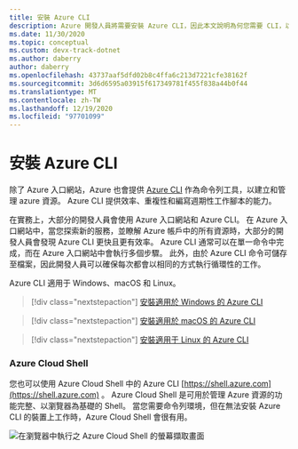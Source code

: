 ```yaml
---
title: 安裝 Azure CLI
description: Azure 開發人員將需要安裝 Azure CLI，因此本文說明為何您需要 CLI，以及從何處下載並安裝它。
ms.date: 11/30/2020
ms.topic: conceptual
ms.custom: devx-track-dotnet
ms.author: daberry
author: daberry
ms.openlocfilehash: 43737aaf5dfd02b8c4ffa6c213d7221cfe38162f
ms.sourcegitcommit: 3d6d6595a03915f617349781f455f838a44b0f44
ms.translationtype: MT
ms.contentlocale: zh-TW
ms.lasthandoff: 12/19/2020
ms.locfileid: "97701099"
---
```

# <a name="install-the-azure-cli"></a>安裝 Azure CLI

除了 Azure 入口網站，Azure 也會提供 [Azure CLI](/cli/azure/) 作為命令列工具，以建立和管理 azure 資源。 Azure CLI 提供效率、重複性和編寫週期性工作腳本的能力。  

在實務上，大部分的開發人員會使用 Azure 入口網站和 Azure CLI。 在 Azure 入口網站中，當您探索新的服務，並瞭解 Azure 帳戶中的所有資源時，大部分的開發人員會發現 Azure CLI 更快且更有效率。  Azure CLI 通常可以在單一命令中完成，而在 Azure 入口網站中會執行多個步驟。  此外，由於 Azure CLI 命令可儲存至檔案，因此開發人員可以確保每次都會以相同的方式執行循環性的工作。

Azure CLI 適用于 Windows、macOS 和 Linux。

> [!div class="nextstepaction"]
> [安裝適用於 Windows 的 Azure CLI](/cli/azure/install-azure-cli-windows?tabs=azure-cli)

> [!div class="nextstepaction"]
> [安裝適用於 macOS 的 Azure CLI](/cli/azure/install-azure-cli-macos)

> [!div class="nextstepaction"]
> [安裝適用于 Linux 的 Azure CLI](/cli/azure/install-azure-cli-linux)

### <a name="azure-cloud-shell"></a>Azure Cloud Shell

您也可以使用 Azure Cloud Shell 中的 Azure CLI [https://shell.azure.com](https://shell.azure.com) 。  Azure Cloud Shell 是可用於管理 Azure 資源的功能完整、以瀏覽器為基礎的 Shell。  當您需要命令列環境，但在無法安裝 Azure CLI 的裝置上工作時，Azure Cloud Shell 會很有用。

![在瀏覽器中執行之 Azure Cloud Shell 的螢幕擷取畫面](media/azure-cloud-shell.png)
